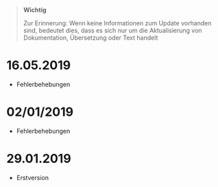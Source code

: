 >**Wichtig**
>
>Zur Erinnerung: Wenn keine Informationen zum Update vorhanden sind, bedeutet dies, dass es sich nur um die Aktualisierung von Dokumentation, Übersetzung oder Text handelt

# 16.05.2019

- Fehlerbehebungen

# 02/01/2019

- Fehlerbehebungen

# 29.01.2019

- Erstversion
